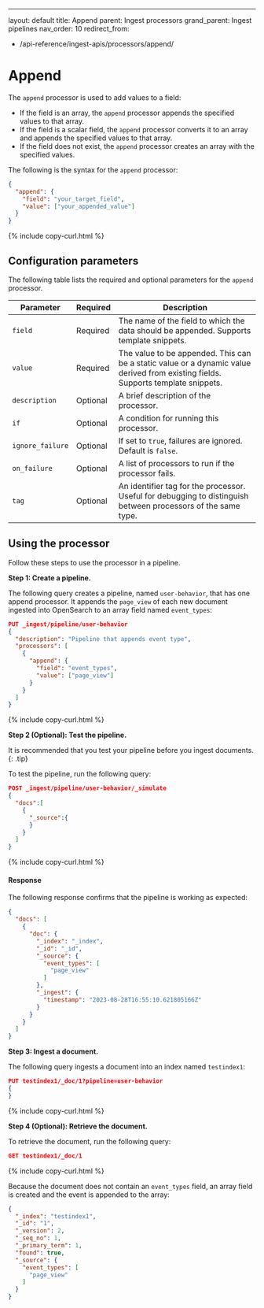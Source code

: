 ---
layout: default
title: Append
parent: Ingest processors
grand_parent: Ingest pipelines 
nav_order: 10
redirect_from:
   - /api-reference/ingest-apis/processors/append/

# Append

The `append` processor is used to add values to a field:
- If the field is an array, the `append` processor appends the specified values to that array.
- If the field is a scalar field, the `append` processor converts it to an array and appends the specified values to that array.
- If the field does not exist, the `append` processor creates an array with the specified values.

The following is the syntax for the `append` processor: 

```json
{
  "append": {
    "field": "your_target_field",
    "value": ["your_appended_value"]
  }
}
```
{% include copy-curl.html %}

## Configuration parameters

The following table lists the required and optional parameters for the `append` processor.

Parameter | Required | Description |
|-----------|-----------|-----------|
`field`  | Required  | The name of the field to which the data should be appended. Supports template snippets.|
`value`  | Required  | The value to be appended. This can be a static value or a dynamic value derived from existing fields. Supports template snippets. | 
`description`  | Optional  | A brief description of the processor.  |
`if` | Optional | A condition for running this processor. |
`ignore_failure` | Optional | If set to `true`, failures are ignored. Default is `false`. |
`on_failure` | Optional | A list of processors to run if the processor fails. |
`tag` | Optional | An identifier tag for the processor. Useful for debugging to distinguish between processors of the same type. |

## Using the processor

Follow these steps to use the processor in a pipeline.

**Step 1: Create a pipeline.** 

The following query creates a pipeline, named `user-behavior`, that has one append processor. It appends the `page_view` of each new document ingested into OpenSearch to an array field named `event_types`:

```json
PUT _ingest/pipeline/user-behavior
{
  "description": "Pipeline that appends event type",
  "processors": [
    {
      "append": {
        "field": "event_types",
        "value": ["page_view"]
      }
    }
  ]
}
```
{% include copy-curl.html %}

**Step 2 (Optional): Test the pipeline.**

It is recommended that you test your pipeline before you ingest documents.
{: .tip}

To test the pipeline, run the following query:

```json
POST _ingest/pipeline/user-behavior/_simulate
{
  "docs":[
    {
      "_source":{
      }
    }
  ]
}
```
{% include copy-curl.html %}

#### Response

The following response confirms that the pipeline is working as expected:

```json
{
  "docs": [
    {
      "doc": {
        "_index": "_index",
        "_id": "_id",
        "_source": {
          "event_types": [
            "page_view"
          ]
        },
        "_ingest": {
          "timestamp": "2023-08-28T16:55:10.621805166Z"
        }
      }
    }
  ]
}
```

**Step 3: Ingest a document.**

The following query ingests a document into an index named `testindex1`:

```json
PUT testindex1/_doc/1?pipeline=user-behavior
{
}
```
{% include copy-curl.html %}

**Step 4 (Optional): Retrieve the document.**

To retrieve the document, run the following query:

```json
GET testindex1/_doc/1
```
{% include copy-curl.html %}

Because the document does not contain an `event_types` field, an array field is created and the event is appended to the array:

```json
{
  "_index": "testindex1",
  "_id": "1",
  "_version": 2,
  "_seq_no": 1,
  "_primary_term": 1,
  "found": true,
  "_source": {
    "event_types": [
      "page_view"
    ]
  }
}
```
